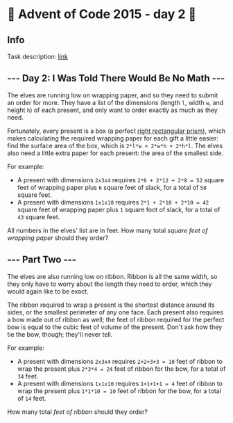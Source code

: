 # 🎄 Advent of Code 2015 - day 2 🎄

## Info

Task description: [link](https://adventofcode.com/2015/day/2)

<article class="day-desc"><h2>--- Day 2: I Was Told There Would Be No Math ---</h2><p>The elves are running low on wrapping paper, and so they need to submit an order for more.  They have a list of the dimensions (length <code>l</code>, width <code>w</code>, and height <code>h</code>) of each present, and only want to order exactly as much as they need.</p>
<p>Fortunately, every present is a box (a perfect <a href="https://en.wikipedia.org/wiki/Cuboid#Rectangular_cuboid">right rectangular prism</a>), which makes calculating the required wrapping paper for each gift a little easier: find the surface area of the box, which is <code>2*l*w + 2*w*h + 2*h*l</code>.  The elves also need a little extra paper for each present: the area of the smallest side.</p>
<p>For example:</p>
<ul>
<li>A present with dimensions <code>2x3x4</code> requires <code>2*6 + 2*12 + 2*8 = 52</code> square feet of wrapping paper plus <code>6</code> square feet of slack, for a total of <code>58</code> square feet.</li>
<li>A present with dimensions <code>1x1x10</code> requires <code>2*1 + 2*10 + 2*10 = 42</code> square feet of wrapping paper plus <code>1</code> square foot of slack, for a total of <code>43</code> square feet.</li>
</ul>
<p>All numbers in the elves' list are in <span title="Yes, I realize most of these presents are luxury yachts.">feet</span>.  How many total <em>square feet of wrapping paper</em> should they order?</p>
</article>

<article class="day-desc"><h2 id="part2">--- Part Two ---</h2><p>The elves are also running low on ribbon.  Ribbon is all the same width, so they only have to worry about the length they need to order, which they would again like to be exact.</p>
<p>The ribbon required to wrap a present is the shortest distance around its sides, or the smallest perimeter of any one face.  Each present also requires a bow made out of ribbon as well; the feet of ribbon required for the perfect bow is equal to the cubic feet of volume of the present.  Don't ask how they tie the bow, though; they'll never tell.</p>
<p>For example:</p>
<ul>
<li>A present with dimensions <code>2x3x4</code> requires <code>2+2+3+3 = 10</code> feet of ribbon to wrap the present plus <code>2*3*4 = 24</code> feet of ribbon for the bow, for a total of <code>34</code> feet.</li>
<li>A present with dimensions <code>1x1x10</code> requires <code>1+1+1+1 = 4</code> feet of ribbon to wrap the present plus <code>1*1*10 = 10</code> feet of ribbon for the bow, for a total of <code>14</code> feet.</li>
</ul>
<p>How many total <em>feet of ribbon</em> should they order?</p>
</article>
